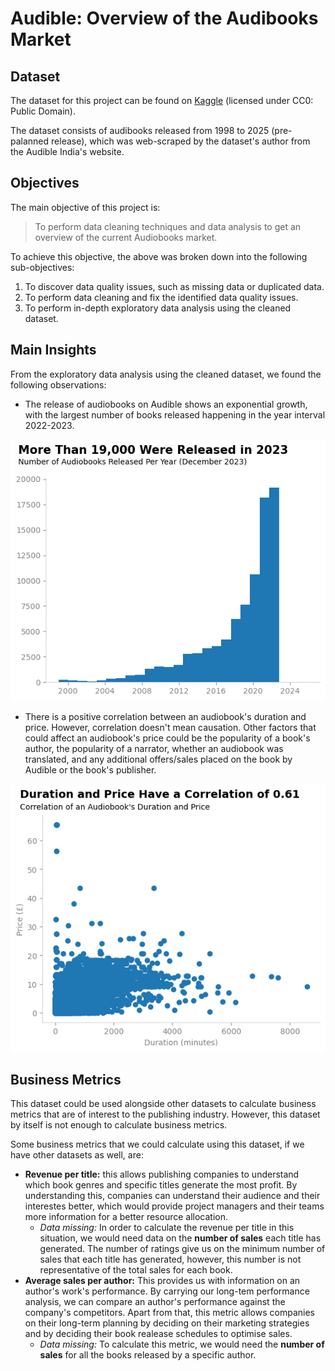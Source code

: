 # Audible: Overview of the Audibooks Market

## Dataset

The dataset for this project can be found on [Kaggle](https://www.kaggle.com/datasets/snehangsude/audible-dataset/data) (licensed under CC0: Public Domain).

The dataset consists of audibooks released from 1998 to 2025 (pre-palanned release), which was web-scraped by the dataset's author from the Audible India's website.

## Objectives
The main objective of this project is:

> To perform data cleaning techniques and data analysis to get an overview of the current Audiobooks market.

To achieve this objective, the above was broken down into the following sub-objectives:
1. To discover data quality issues, such as missing data or duplicated data.
2. To perform data cleaning and fix the identified data quality issues.
3. To perform in-depth exploratory data analysis using the cleaned dataset.

## Main Insights 

From the exploratory data analysis using the cleaned dataset, we found the following observations:
- The release of audiobooks on Audible shows an exponential growth, with the largest number of books released happening in the year interval 2022-2023.
<p align="center">
  <img src="/assets/vis1.png" />
</p>

- There is a positive correlation between an audiobook's duration and price. However, correlation doesn't mean causation. Other factors that could affect an audiobook's price could be the popularity of a book's author, the popularity of a narrator, whether an audiobook was translated, and any additional offers/sales placed on the book by Audible or the book's publisher.
<p align="center">
  <img src="/assets/vis2.png" />
</p>

## Business Metrics

This dataset could be used alongside other datasets to calculate business metrics that are of interest to the publishing industry. However, this dataset by itself is not enough to calculate business metrics. 

Some business metrics that we could calculate using this dataset, if we have other datasets as well, are:

- **Revenue per title:** this allows publishing companies to understand which book genres and specific titles generate the most profit. By understanding this, companies can understand their audience and their interestes better, which would provide project managers and their teams more information for a better resource allocation.
  - *Data missing:* In order to calculate the revenue per title in this situation, we would need data on the **number of sales** each title has generated. The number of ratings give us on the minimum number of sales that each title has generated, however, this number is not representative of the total sales for each book.
- **Average sales per author:** This provides us with information on an author's work's performance. By carrying our long-tem performance analysis, we can compare an author's performance against the company's competitors. Apart from that, this metric allows companies on their long-term planning by deciding on their marketing strategies and by deciding their book realease schedules to optimise sales.
  - *Data missing:* To calculate this metric, we would need the **number of sales** for all the books released by a specific author. 
